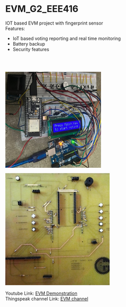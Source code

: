 # EVM_G2_EEE416
IOT based EVM project with fingerprint sensor <br>
Features: <br>
<ul>
  <li> IoT based voting reporting and real time monitoring </li> 
  <li> Battery backup </li>
  <li> Security features </li> <br>
  </ul>
<br>

<img
  src="setup2_git.jpg"
  alt="Alt text"
  title="EVM"
  style="display: inline-block; margin: 0 auto; max-width: 300px; height:300px">
  
  <img
  src="pcb.jpg"
  alt="Alt text"
  title="EVM"
  style="display: inline-block; margin: 0 auto; max-width: 350px; height: 350px">

Youtube Link:  <a href ="https://youtu.be/66s9SdI0HrA">EVM Demonstration</a><br>
Thingspeak channel Link: <a href="https://thingspeak.com/channels/1843139">EVM channel</a> <br>
